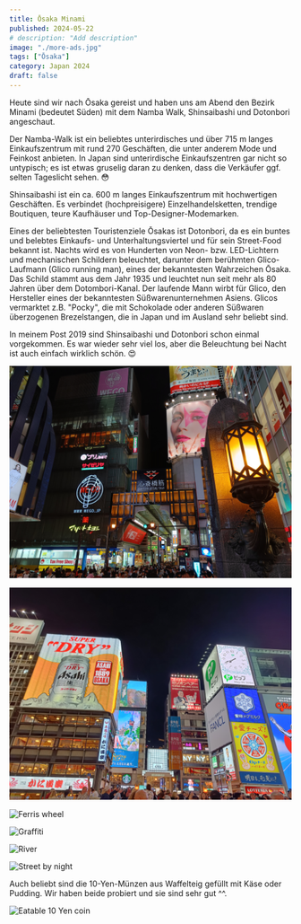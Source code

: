 ```yaml
---
title: Ōsaka Minami
published: 2024-05-22
# description: "Add description"
image: "./more-ads.jpg"
tags: ["Ōsaka"]
category: Japan 2024
draft: false
---
```


Heute sind wir nach Ōsaka gereist und haben uns am Abend den Bezirk Minami (bedeutet Süden) mit dem Namba Walk, Shinsaibashi und Dotonbori angeschaut.

Der Namba-Walk ist ein beliebtes unterirdisches und über 715 m langes Einkaufszentrum mit rund 270 Geschäften, die unter anderem Mode und Feinkost anbieten. In Japan sind unterirdische Einkaufszentren gar nicht so untypisch; es ist etwas gruselig daran zu denken, dass die Verkäufer ggf. selten Tageslicht sehen. 😳

Shinsaibashi ist ein ca. 600 m langes Einkaufszentrum mit hochwertigen Geschäften. Es verbindet (hochpreisigere) Einzelhandelsketten, trendige Boutiquen, teure Kaufhäuser und Top-Designer-Modemarken.

Eines der beliebtesten Touristenziele Ōsakas ist Dotonbori, da es ein buntes und belebtes Einkaufs- und Unterhaltungsviertel und für sein Street-Food bekannt ist. Nachts wird es von Hunderten von Neon- bzw. LED-Lichtern und mechanischen Schildern beleuchtet, darunter dem berühmten Glico-Laufmann (Glico running man), eines der bekanntesten Wahrzeichen Ōsaka. Das Schild stammt aus dem Jahr 1935 und leuchtet nun seit mehr als 80 Jahren über dem Dotombori-Kanal. Der laufende Mann wirbt für Glico, den Hersteller eines der bekanntesten Süßwarenunternehmen Asiens. Glicos vermarktet z.B. "Pocky", die mit Schokolade oder anderen Süßwaren überzogenen Brezelstangen, die in Japan und im Ausland sehr beliebt sind.

In meinem Post 2019 sind Shinsaibashi und Dotonbori schon einmal vorgekommen.
Es war wieder sehr viel los, aber die Beleuchtung bei Nacht ist auch einfach wirklich schön. 😍 

![Shinsaibashi](./shinsaibashi.jpg)

![Advertisment](./ads.jpg)

![Ferris wheel](./ferris-wheel.jpg)

![Graffiti](./graffiti.jpg)

![River](./river.jpg)

![Street by night](./street-by-night.jpg)

Auch beliebt sind die 10-Yen-Münzen aus Waffelteig gefüllt mit Käse oder Pudding. Wir haben beide probiert und sie sind sehr gut ^^.

![Eatable 10 Yen coin](./10-yen.jpg)

